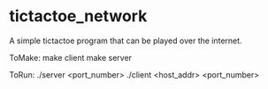 # tictactoe_network
A simple tictactoe program that can be played over the internet.

ToMake:
  make client
  make server

ToRun:
  ./server <port_number>
  ./client <host_addr> <port_number>
